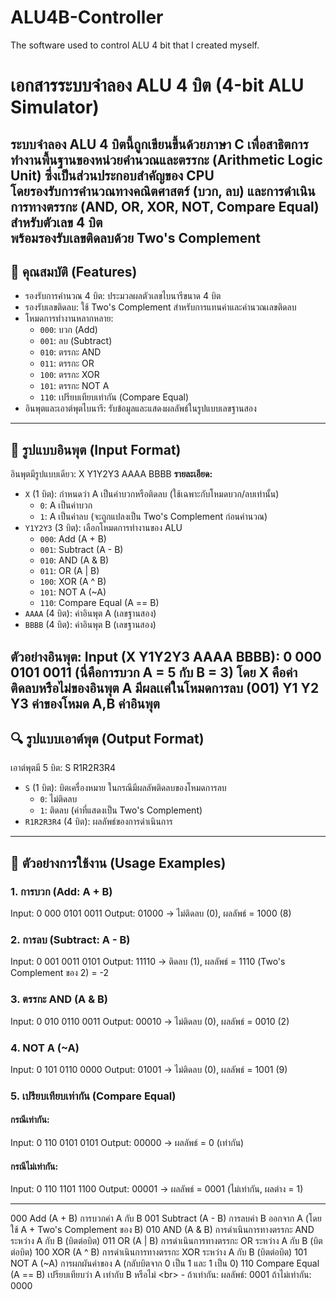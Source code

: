 # ALU4B-Controller
The software used to control ALU 4 bit that I created myself.

# เอกสารระบบจำลอง ALU 4 บิต (4-bit ALU Simulator)
ระบบจำลอง ALU 4 บิตนี้ถูกเขียนขึ้นด้วยภาษา C เพื่อสาธิตการทำงานพื้นฐานของหน่วยคำนวณและตรรกะ (Arithmetic Logic Unit) ซึ่งเป็นส่วนประกอบสำคัญของ CPU  
โดยรองรับการคำนวณทางคณิตศาสตร์ (บวก, ลบ) และการดำเนินการทางตรรกะ (AND, OR, XOR, NOT, Compare Equal) สำหรับตัวเลข 4 บิต  
พร้อมรองรับเลขติดลบด้วย **Two's Complement**
---
## 🧩 คุณสมบัติ (Features)
- รองรับการคำนวณ 4 บิต: ประมวลผลตัวเลขไบนารีขนาด 4 บิต  
- รองรับเลขติดลบ: ใช้ Two's Complement สำหรับการแทนค่าและคำนวณเลขติดลบ  
- โหมดการทำงานหลากหลาย:
  - `000`: บวก (Add)
  - `001`: ลบ (Subtract)
  - `010`: ตรรกะ AND
  - `011`: ตรรกะ OR
  - `100`: ตรรกะ XOR
  - `101`: ตรรกะ NOT A
  - `110`: เปรียบเทียบเท่ากัน (Compare Equal)
- อินพุตและเอาต์พุตไบนารี: รับข้อมูลและแสดงผลลัพธ์ในรูปแบบเลขฐานสอง
---
## 🔢 รูปแบบอินพุต (Input Format)
อินพุตมีรูปแบบเดียว: X Y1Y2Y3 AAAA BBBB
**รายละเอียด:**

- `X` (1 บิต): กำหนดว่า A เป็นค่าบวกหรือติดลบ (ใช้เฉพาะกับโหมดบวก/ลบเท่านั้น)
  - `0`: A เป็นค่าบวก
  - `1`: A เป็นค่าลบ (จะถูกแปลงเป็น Two's Complement ก่อนคำนวณ)
- `Y1Y2Y3` (3 บิต): เลือกโหมดการทำงานของ ALU
  - `000`: Add (A + B)
  - `001`: Subtract (A - B)
  - `010`: AND (A & B)
  - `011`: OR (A | B)
  - `100`: XOR (A ^ B)
  - `101`: NOT A (~A)
  - `110`: Compare Equal (A == B)
- `AAAA` (4 บิต): ค่าอินพุต A (เลขฐานสอง)
- `BBBB` (4 บิต): ค่าอินพุต B (เลขฐานสอง)

**ตัวอย่างอินพุต:**
Input (X Y1Y2Y3 AAAA BBBB): 0 000 0101 0011
(นี่คือการบวก A = 5 กับ B = 3)
โดย X คือค่าติดลบหรือไม่ของอินพุต A มีผลเเค่ในโหมดการลบ (001)
Y1 Y2 Y3 ค่าของโหมด A,B ค่าอินพุต
---
## 🔍 รูปแบบเอาต์พุต (Output Format)
เอาต์พุตมี 5 บิต: S R1R2R3R4
- `S` (1 บิต): บิตเครื่องหมาย ในกรณีมีผลลัพติดลบของโหมดการลบ
  - `0`: ไม่ติดลบ
  - `1`: ติดลบ (ค่าที่แสดงเป็น Two's Complement)
- `R1R2R3R4` (4 บิต): ผลลัพธ์ของการดำเนินการ
---
## 🧪 ตัวอย่างการใช้งาน (Usage Examples)
### 1. การบวก (Add: A + B)
Input: 0 000 0101 0011
Output: 01000
→ ไม่ติดลบ (0), ผลลัพธ์ = 1000 (8)
### 2. การลบ (Subtract: A - B)
Input: 0 001 0011 0101
Output: 11110
→ ติดลบ (1), ผลลัพธ์ = 1110 (Two's Complement ของ 2) = -2
### 3. ตรรกะ AND (A & B)
Input: 0 010 0110 0011
Output: 00010
→ ไม่ติดลบ (0), ผลลัพธ์ = 0010 (2)
### 4. NOT A (~A)
Input: 0 101 0110 0000
Output: 01001
→ ไม่ติดลบ (0), ผลลัพธ์ = 1001 (9)
### 5. เปรียบเทียบเท่ากัน (Compare Equal)
#### กรณีเท่ากัน:
Input: 0 110 0101 0101
Output: 00000
→ ผลลัพธ์ = 0 (เท่ากัน)
#### กรณีไม่เท่ากัน:
Input: 0 110 1101 1100
Output: 00001
→ ผลลัพธ์ = 0001 (ไม่เท่ากัน, ผลต่าง = 1)

---

000	Add (A + B)
การบวกค่า A กับ B
001	Subtract (A - B)
การลบค่า B ออกจาก A (โดยใช้ A + Two's Complement ของ B)
010	AND (A & B)
การดำเนินการทางตรรกะ AND ระหว่าง A กับ B (บิตต่อบิต)
011	OR (A	| B)
การดำเนินการทางตรรกะ OR ระหว่าง A กับ B (บิตต่อบิต)
100	XOR (A ^ B)
การดำเนินการทางตรรกะ XOR ระหว่าง A กับ B (บิตต่อบิต)
101	NOT A (~A)
การผกผันค่าของ A (กลับบิตจาก 0 เป็น 1 และ 1 เป็น 0)
110	Compare Equal (A == B)	เปรียบเทียบว่า A เท่ากับ B หรือไม่ &lt;br> - ถ้าเท่ากัน: ผลลัพธ์: 0001
ถ้าไม่เท่ากัน: 0000
